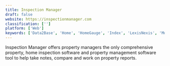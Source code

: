 ```yaml
---
title: Inspection Manager
draft: false 
website: https://inspectionmanager.com
classification: ['']
platform: ['Web']
keywords: ['Data2Base', 'Home', 'HomeGauge', 'Index', 'LexisNexis', 'MoreApp', 'ReportHost', 'Spectora', 'zInspector']
---
```

Inspection Manager offers property managers the only comprehensive property, home inspection software and property management software tool to help take notes, compare and work on property reports.